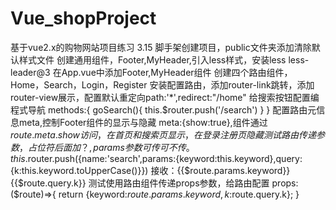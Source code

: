 # Vue_shopProject
基于vue2.x的购物网站项目练习
3.15
脚手架创建项目，public文件夹添加清除默认样式文件
创建通用组件，Footer,MyHeader,引入less样式，安装less less-leader@3
在App.vue中添加Footer,MyHeader组件
创建四个路由组件，Home，Search，Login，Register
安装配置路由，添加router-link跳转，添加router-view展示，配置默认重定向path:'*',redirect:"/home"
给搜索按钮配置编程式导航
methods:{
        goSearch(){
            this.$router.push('/search')
        }
}
配置路由元信息meta,控制Footer组件的显示与隐藏 meta:{show:true},组件通过$route.meta.show访问，在首页和搜索页显示，在登录注册页隐藏
测试路由传递参数，占位符后面加？,params参数可传可不传。
this.$router.push({name:'search',params:{keyword:this.keyword},query:{k:this.keyword.toUpperCase()}})
接收：{{$route.params.keyword}}  {{$route.query.k}}
测试使用路由组件传递props参数，给路由配置
props:($route)=>{
                return {keyword:$route.params.keyword,k:$route.query.k};
}
